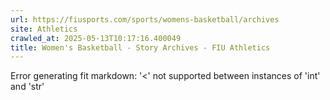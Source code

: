 ```yaml
---
url: https://fiusports.com/sports/womens-basketball/archives
site: Athletics
crawled_at: 2025-05-13T10:17:16.400049
title: Women's Basketball - Story Archives - FIU Athletics
---
```


Error generating fit markdown: '<' not supported between instances of 'int' and 'str'